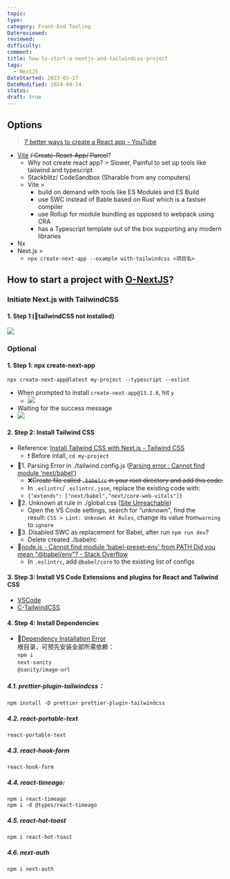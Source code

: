 ```yaml
---
topic: 
type: 
category: Front-End Tooling
Datereviewed: 
reviewed: 
difficulty: 
comment: 
title: how-to-start-a-nextjs-and-tailwindcss-project
tags:
  - NextJS
DateStarted: 2023-02-17
DateModified: 2024-09-14
status: 
draft: true
---
```


## Options

> [7 better ways to create a React app - YouTube](https://www.youtube.com/watch?v=2OTq15A5s0Y)

- [Vite](Vite) ~~/ Create-React-App/ Parcel~~?
  - Why not create react app? > Slower, Painful to set up tools like tailwind and typescript
  - Stackblitz/ CodeSandbox (Sharable from any computers)
  - Vite >
    - build on demand with tools like ES Modules and ES Build
    - use SWC instead of Bable based on Rust which is a fastser compiler
    - use Rollup for module bundling as opposed to webpack using CRA
    - has a Typescript template out of the box supporting any modern libraries
- Nx
- Next.js >
  - `npx create-next-app --example with-tailwindcss <项目名>`

## How to start a project with [O-NextJS](O-NextJS)?

### Initiate Next.js with TailwindCSS

#### 1. Step 1 (🐛tailwindCSS not installed)

![](https://cdn.jsdelivr.net/gh/jenniferwonder/bimg/full-stack/Pasted-image-20230320130514.png)

### Optional

#### 1. Step 1: npx create-next-app

`npx create-next-app@latest my-project --typescript --eslint`

- When prompted to install `create-next-app@13.1.6`, hit `y`
  - ![](https://cdn.jsdelivr.net/gh/jenniferwonder/bimg/full-stack/Pasted-image-20230217104358.png)
- Waiting for the success message
- ![](https://cdn.jsdelivr.net/gh/jenniferwonder/bimg/full-stack/Pasted-image-20230217104926.png)

#### 2. Step 2: Install Tailwind CSS

- Reference: [Install Tailwind CSS with Next.js - Tailwind CSS](https://tailwindcss.com/docs/guides/nextjs)
  - ❗ Before intall, `cd my-project`
- 🐛1. Parsing Error in ./tailwind.config.js ([Parsing error : Cannot find module 'next/babel'](https://stackoverflow.com/questions/68163385/parsing-error-cannot-find-module-next-babel))
  - ❌~~Create file called `.babelrc` in your root directory and add this code:~~
  - In `.eslintrc`/ `.eslintrc.json`, replace the existing code with:
  - `{"extends": ["next/babel","next/core-web-vitals"]}`
- 🐛2. Unknown at rule in ./global.css ([Site Unreachable](https://flaviocopes.com/fix-unknown-at-rule-tailwind/))
  - Open the VS Code settings, search for “unknown", find the result: `CSS > Lint: Unknown At Rules`, change its value from`warning` to `ignore`
- 🐛3. Disabled SWC as replacement for Babel, after run `npm run dev`?
  - Delete created ./babelrc
- 🐛[node.js - Cannot find module 'babel-preset-env' from PATH Did you mean "@babel/env"? - Stack Overflow](https://stackoverflow.com/questions/56519158/cannot-find-module-babel-preset-env-from-path-did-you-mean-babel-env)
  - In `.eslintrc`, add `@babel/core` to the existing list of configs

#### 3. Step 3: Install VS Code Extensions and plugins for React and Tailwind CSS

- [VSCode](VSCode)
- [C-TailwindCSS](C-TailwindCSS)

#### 4. Step 4: Install Dependencies

- 🐛[Dependency Installation Error](Dependency-Installation-Error)  
  根目录，可预先安装全部所需依赖：  
  `npm i`  
  `next-sanity`  
  `@sanity/image-url `

##### 4.1. prettier-plugin-tailwindcss：

`npm install -D prettier prettier-plugin-tailwindcss`

##### 4.2. react-portable-text

`react-portable-text`

##### 4.3. react-hook-form

`react-hook-form`

##### 4.4. react-timeago:

`npm i react-timeago`  
`npm i -d @types/react-timeago`

##### 4.5. react-hot-toast

`npm i react-hot-toast`

##### 4.6. next-auth

`npm i next-auth`
